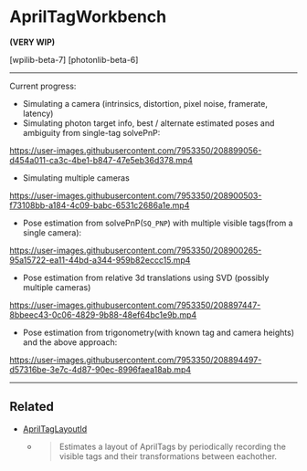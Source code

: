 # AprilTagWorkbench

**(VERY WIP)**

[wpilib-beta-7]
[photonlib-beta-6]

-----

Current progress:

- Simulating a camera (intrinsics, distortion, pixel noise, framerate, latency)
- Simulating photon target info, best / alternate estimated poses and ambiguity from single-tag solvePnP:

https://user-images.githubusercontent.com/7953350/208899056-d454a011-ca3c-4be1-b847-47e5eb36d378.mp4

- Simulating multiple cameras

https://user-images.githubusercontent.com/7953350/208900503-f73108bb-a184-4c09-babc-6531c2686a1e.mp4

- Pose estimation from solvePnP(`SQ_PNP`) with multiple visible tags(from a single camera):

https://user-images.githubusercontent.com/7953350/208900265-95a15722-ea11-44bd-a344-959b82eccc15.mp4

- Pose estimation from relative 3d translations using SVD (possibly multiple cameras)

https://user-images.githubusercontent.com/7953350/208897447-8bbeec43-0c06-4829-9b88-48ef64bc1e9b.mp4

- Pose estimation from trigonometry(with known tag and camera heights) and the above approach:

https://user-images.githubusercontent.com/7953350/208894497-d57316be-3e7c-4d87-90ec-8996faea18ab.mp4

------

## Related
- [AprilTagLayoutId](https://github.com/amquake/AprilTagLayoutId)
  - > Estimates a layout of AprilTags by periodically recording the visible tags and their transformations between eachother.

